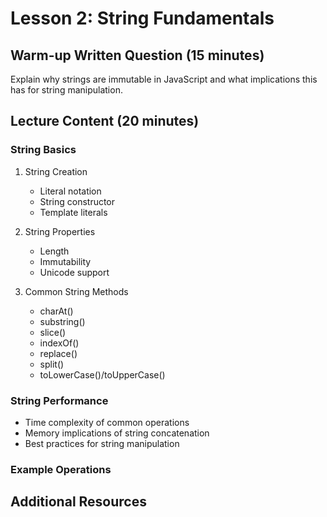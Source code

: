 # Lesson 2: String Fundamentals

## Warm-up Written Question (15 minutes)
Explain why strings are immutable in JavaScript and what implications this has for string manipulation.

## Lecture Content (20 minutes)

### String Basics
1. String Creation
   - Literal notation
   - String constructor
   - Template literals

2. String Properties
   - Length
   - Immutability
   - Unicode support

3. Common String Methods
   - charAt()
   - substring()
   - slice()
   - indexOf()
   - replace()
   - split()
   - toLowerCase()/toUpperCase()

### String Performance
- Time complexity of common operations
- Memory implications of string concatenation
- Best practices for string manipulation

### Example Operations

## Additional Resources
